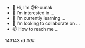 - 👋 Hi, I’m @R-ounak
- 👀 I’m interested in ...
- 🌱 I’m currently learning ...
- 💞️ I’m looking to collaborate on ...
- 📫 How to reach me ...

<!---
R-ounak/R-ounak is a ✨ special ✨ repository because its `README.md` (this file) appears on your GitHub profile.
You can click the Preview link to take a look at your changes.
--->
143143
rd
*#0*#
